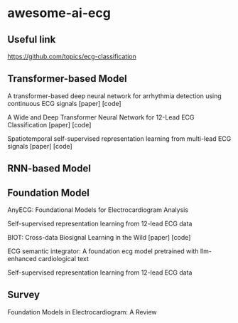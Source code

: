 # awesome-ai-ecg

## Useful link
https://github.com/topics/ecg-classification

## Transformer-based Model
A transformer-based deep neural network for arrhythmia detection using  continuous ECG signals [paper] [code]

A Wide and Deep Transformer Neural Network for 12-Lead ECG Classification [paper] [code]

Spatiotemporal self-supervised representation learning from multi-lead ECG signals [paper] [code]

## RNN-based Model

## Foundation Model
AnyECG: Foundational Models for Electrocardiogram Analysis

Self-supervised representation learning from 12-lead ECG data

BIOT: Cross-data Biosignal Learning in the Wild [paper] [code]

ECG semantic integrator: A foundation ecg model pretrained with llm-enhanced cardiological text

Self-supervised representation learning from  12-lead ECG data

## Survey
Foundation Models in Electrocardiogram: A Review

